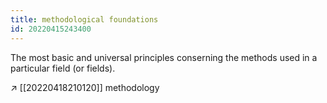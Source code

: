 ```yaml
---
title: methodological foundations
id: 20220415243400
---
```


The most basic and universal principles conserning the methods used in a particular field (or fields).

↗ [[20220418210120]] methodology

